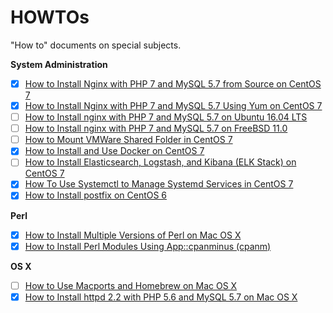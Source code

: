# HOWTOs

"How to" documents on special subjects.

**System Administration**

- [x] [How to Install Nginx with PHP 7 and MySQL 5.7 from Source on CentOS 7](howto-install-nginx-php7-mysql57-from-source-on-centos7.md)
- [x] [How to Install Nginx with PHP 7 and MySQL 5.7 Using Yum on CentOS 7](howto-install-nginx-php7-mysql57-using-yum-on-centos7.md)
- [ ] [How to Install nginx with PHP 7 and MySQL 5.7 on Ubuntu 16.04 LTS](howto-install-nginx-php7-mysql57-on-ubuntu1604.md)
- [ ] [How to Install nginx with PHP 7 and MySQL 5.7 on FreeBSD 11.0](howto-install-nginx-php7-mysql57-on-freebsd11.md)
- [ ] [How to Mount VMWare Shared Folder in CentOS 7](howto-mount-vmware-shared-folder-in-centos7.md)
- [x] [How to Install and Use Docker on CentOS 7](howto-install-and-use-docker-on-centos7.md)
- [ ] [How to Install Elasticsearch, Logstash, and Kibana (ELK Stack) on CentOS 7](howto-install-elasticsearch-logstash-and-kibana-on-centos7.md)
- [x] [How To Use Systemctl to Manage Systemd Services in CentOS 7](howto-use-systemctl-to-manage-systemd-services-in-centos7.md)
- [x] [How to Install postfix on CentOS 6](howto-install-postfix-on-centos6.md)

**Perl**

- [x] [How to Install Multiple Versions of Perl on Mac OS X](howto-install-multiple-versions-of-perl-on-macosx.md)
- [x] [How to Install Perl Modules Using App::cpanminus (cpanm)](howto-install-perl-moudles-using-cpanminus.md)

**OS X**

- [ ] [How to Use Macports and Homebrew on Mac OS X](howto-use-macports-and-homebrew-on-macosx.md)
- [x] [How to Install httpd 2.2 with PHP 5.6 and MySQL 5.7 on Mac OS X](howto-install-httpd22-php56-mysql57-on-macosx.md)

